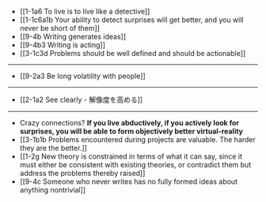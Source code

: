 - [[1-1a6 To live is to live like a detective]]
- [[1-1c6a1b Your ability to detect surprises will get better, and you will never be short of them]]
- [[9-4b Writing generates ideas]]
- [[9-4b3 Writing is acting]]
- [[3-1c3d Problems should be well defined and should be actionable]]
---
- [[9-2a3 Be long volatility with people]]
---
- [[2-1a2 See clearly - 解像度を高める]]
---
- Crazy connections?
**If you live abductively, if you actively look for surprises, you will be able to form objectively better virtual-reality**
- [[3-1b1b Problems encountered during projects are valuable. The harder they are the better.]]
- [[1-2g New theory is constrained in terms of what it can say, since it must either be consistent with existing theories, or contradict them but address the problems thereby raised]]
- [[9-4c Someone who never writes has no fully formed ideas about anything nontrivial]]
